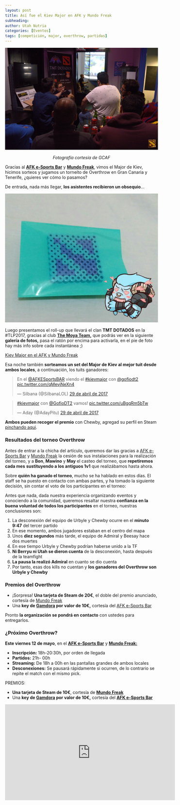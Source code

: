 ```yaml
---
layout: post
title: Así fue el Kiev Major en AFK y Mundo Freak
subheading: 
author: Utah Nutria
categories: [Eventos]
tags: [competición, major, overthrow, partidas]
---
```


![Valle explicando a sus amigos "¡esto es Dota 2!"](/assets/images/2017/05/DSC0386-peque.jpg)

<p align="center"><i>Fotografía cortesía de GCAF</i></p>

Gracias al **[AFK e-Sports Bar](https://twitter.com/AFKESportsBAR)** y [**Mundo Freak**](https://twitter.com/MundoFreak_), vimos el Major de Kiev, hicimos sorteos y jugamos un torneíto de Overthrow en Gran Canaria y Tenerife, ¿quieres ver cómo lo pasamos?

De entrada, nada más llegar, **los asistentes recibieron un obsequio**...

![Un regalito a los asistentes, cortesía de GofioDT2](/assets/images/2017/05/hama-del-kiev.jpg)

Luego presentamos el roll-up que llevará el clan **TMT DOTADOS** en la #TLP2017, gracias al club **[The Moya Team,](http://tmtesport.es/)** que podrás ver en la siguiente **galería de fotos,** pasa el ratón por encima para activarla, en el pie de foto hay más info sobre cada instantánea ;)

[Kiev Major en el AFK y Mundo Freak](https://www.flickr.com/photos/26731699@N04/albums/72157680397012924) 

Esa noche también **sorteamos un set del Major de Kiev al mejor tuit desde ambos locales**, a continuación, los tuits ganadores:

> En el [@AFKESportsBAR](https://twitter.com/AFKESportsBAR) viendo el [#kievmajor](https://twitter.com/hashtag/kievmajor?src=hash) con [@gofiodt2](https://twitter.com/GofioDT2) [pic.twitter.com/qMevjNeXn4](https://t.co/qMevjNeXn4)
> 
> — Silbana (@SilbanaLOL) [29 de abril de 2017](https://twitter.com/SilbanaLOL/status/858417601717915648)

> [#kievmajor](https://twitter.com/hashtag/kievmajor?src=hash) con [@GofioDT2](https://twitter.com/GofioDT2) vamos! [pic.twitter.com/uBgqRm5bTw](https://t.co/uBgqRm5bTw)
> 
> — Aday (@AdayPitu) [29 de abril de 2017](https://twitter.com/AdayPitu/status/858394794988621830)

**Ambos pueden recoger el premio** con Chewby, agregad su perfil en Steam [pinchando aqui](http://steamcommunity.com/profiles/76561198014958238).

### Resultados del torneo Overthrow

Antes de entrar a la chicha del artículo, queremos dar las gracias a [AFK e-Sports Bar](https://twitter.com/AFKESportsBAR) y [Mundo Freak](https://twitter.com/MundoFreak_) la cesión de sus instalaciones para la realización del torneo, y a **Bon**, **Mawino** y **May** el casteo del torneo, que **repetiremos cada mes** **sustituyendo a los antiguos 1v1** que realizábamos hasta ahora.

Sobre **quién ha ganado el torneo**, mucho se ha hablado en estos días. El staff se ha puesto en contacto con ambas partes, y ha tomado la siguiente decisión, sin contar el voto de los participantes en el torneo:

Antes que nada, dada nuestra experiencia organizando eventos y conociendo a la comunidad, queremos resaltar nuestra **confianza en la buena voluntad de todos los participantes** en el torneo, nuestras conclusiones son:
 
1. La desconexión del equipo de Urbyle y Chewby ocurre en el **minuto 9:47** del tercer partido
2. En ese momento, ambos jugadores estaban en el centro del mapa
3. Unos **diez segundos** más tarde, el equipo de Admiral y Beesay hace dos muertes
4. En ese tiempo Urbyle y Chewby podrían haberse unido a la TF
5. **Ni Berryu ni Utah se dieron cuenta** de la desconexión, hasta después de la teamfight
6. **La pausa la realizó Admiral** en cuanto se dio cuenta
7. Por tanto, esas dos kills no cuentan y **los ganadores del Overthrow son Urbyle y Chewby**

### Premios del Overthrow

* ¡Sorpresa! **Una tarjeta de Steam de 20€**, el doble del premio anunciado, cortesía de [Mundo Freak](https://twitter.com/MundoFreak_)
* Una **key de [Gamdora](https://twitter.com/gamdorashop) por valor de 10€,** cortesía del [AFK e-Sports Bar](https://twitter.com/AFKESportsBAR)

Pronto **la organización se pondrá en contacto** con ustedes para entregarlos.

### ¿Próximo Overthrow?

**Este viernes 12 de mayo**, en el **[AFK e-Sports Bar](https://twitter.com/AFKESportsBAR)** y [**Mundo Freak:**](https://twitter.com/MundoFreak_) 
* **Inscripción:** 18h-20:30h, por orden de llegada
* **Partidos:** 21h- 00h
* **Streaming:** De 18h a 00h en las pantallas grandes de ambos locales
* **Desconexiones:** Se pausará rápidamente si ocurren, de lo contrario se repite el match con el mismo pick.

PREMIOS:

* **Una tarjeta de Steam de 10€**, cortesía de **[Mundo Freak](https://twitter.com/MundoFreak_)**
* Una **key de [Gamdora](https://twitter.com/gamdorashop) por valor de 10€,** cortesía del **[AFK e-Sports Bar](https://twitter.com/AFKESportsBAR)**

<iframe width="560" height="315" src="https://www.youtube-nocookie.com/embed/Cg61LsUgTsw" title="YouTube video player" frameborder="0" allow="accelerometer; autoplay; clipboard-write; encrypted-media; gyroscope; picture-in-picture" allowfullscreen></iframe>